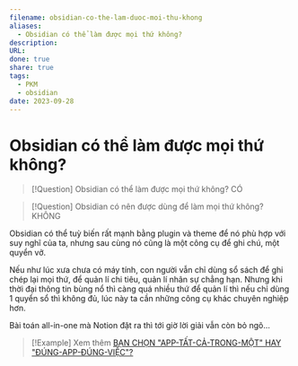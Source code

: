 ```yaml
---
filename: obsidian-co-the-lam-duoc-moi-thu-khong
aliases:
  - Obsidian có thể làm được mọi thứ không?
description: 
URL: 
done: true
share: true
tags:
  - PKM
  - obsidian
date: 2023-09-28
---
```


# Obsidian có thể làm được mọi thứ không?

> [!Question] Obsidian có thể làm được mọi thứ không?
> CÓ

> [!Question] Obsidian có nên được dùng để làm mọi thứ không?
> KHÔNG

Obsidian có thể tuỳ biến rất mạnh bằng plugin và theme để nó phù hợp với suy nghĩ của ta, nhưng sau cùng nó cũng là một công cụ để ghi chú, một quyển vở.

Nếu như lúc xưa chưa có máy tính, con người vẫn chỉ dùng sổ sách để ghi chép lại mọi thứ, để quản lí chi tiêu, quản lí nhân sự chẳng hạn. Nhưng khi thời đại thông tin bùng nổ thì càng quá nhiều thứ để quản lí thì nếu chỉ dùng 1 quyển sổ thì không đủ, lúc này ta cần những công cụ khác chuyên nghiệp hơn.

Bài toán all-in-one mà Notion đặt ra thì tới giờ lời giải vẫn còn bỏ ngõ...

> [!Example] Xem thêm
> [BẠN CHỌN "APP-TẤT-CẢ-TRONG-MỘT" HAY "ĐÚNG-APP-ĐÚNG-VIỆC"?](./all-in-one-vs-right-tool-for-right-job.md)
